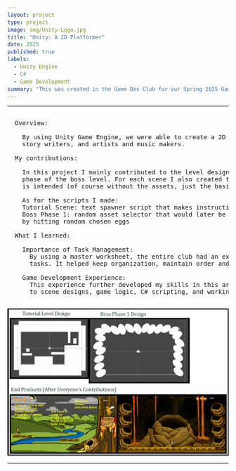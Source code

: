 ```yaml
---
layout: project
type: project
image: img/Unity-Logo.jpg
title: "Unity: A 2D Platformer"
date: 2025
published: true
labels:
  - Unity Engine
  - C#
  - Game Development
summary: "This was created in the Game Dev Club for our Spring 2025 Game Jam. It was made by a team of story writers, art and music makers, and coders. I was part of the coding team and was tasked to do game level design as well as any necessary scripts."
---
```


<hr>

<pre>
  
  Overview:
  
    By using Unity Game Engine, we were able to create a 2D platformer game with a team of coders, 
    story writers, and artists and music makers. 

  My contributions: 
  
    In this project I mainly contributed to the level designs, specifically the tutorial level and the first 
    phase of the boss level. For each scene I also created the necessary scripts for it to run the way it 
    is intended (of course without the assets, just the basic blocking and functions) 
  
    As for the scripts I made:
    Tutorial Scene: text spawner script that makes instructions appear on player collision
    Boss Phase 1: random asset selector that would later be used as a mechanism to progress through the level 
    by hitting random chosen eggs
    
  What I learned:

    Importance of Task Management:
      By using a master worksheet, the entire club had an expected timeline and task lists as well as assigning those 
      tasks. It helped keep organization, maintain order and ensure that everyone was able to contribute. 

    Game Development Experience:
      This experience further developed my skills in this area: I was able to learn more about Unity when it comes 
      to scene designs, game logic, C# scripting, and working with assets and components.
    
</pre>

<img width="700px" class="rounded pe-4" src="../img/gamedev.png">

<hr>

